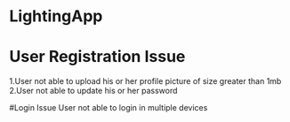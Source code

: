 # LightingApp

# User Registration Issue
1.User not able to upload his or her profile picture of size greater than 1mb
2.User not able to update his or her password 

#Login Issue
User not able to login in multiple devices
